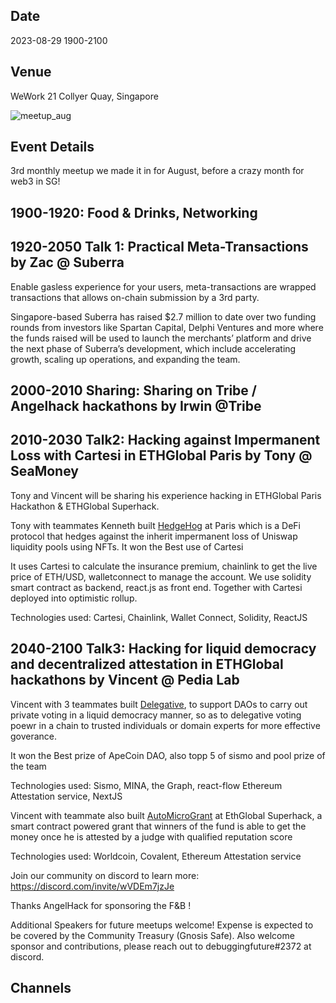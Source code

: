



## Date
2023-08-29 1900-2100

## Venue
WeWork 21 Collyer Quay, Singapore

![meetup_aug](https://github.com/web3devcommunity/events/assets/1883877/981ecc78-c666-4bc9-92b8-216268fcfbb9)

## Event Details

3rd monthly meetup we made it in for August, before a crazy month for web3 in SG! 

## 1900-1920: Food & Drinks, Networking

## 1920-2050 Talk 1: Practical Meta-Transactions by Zac @ Suberra
Enable gasless experience for your users, meta-transactions are wrapped transactions that allows on-chain submission by a 3rd party.

Singapore-based Suberra has raised $2.7 million to date over two funding rounds from investors like Spartan Capital, Delphi Ventures and more where the funds raised will be used to launch the merchants’ platform and drive the next phase of Suberra’s development, which include accelerating growth, scaling up operations, and expanding the team.

## 2000-2010 Sharing: Sharing on Tribe / Angelhack hackathons by Irwin @Tribe

## 2010-2030 Talk2: Hacking against Impermanent Loss with Cartesi in ETHGlobal Paris by Tony @ SeaMoney 


Tony and Vincent will be sharing his experience hacking in ETHGlobal Paris Hackathon & ETHGlobal Superhack.

Tony with teammates Kenneth built [HedgeHog](https://ethglobal.com/showcase/hedgehog-protocol-ku1pt) at Paris which is a DeFi protocol that hedges against the inherit impermanent loss of Uniswap liquidity pools using NFTs. 
It won the Best use of Cartesi

It uses Cartesi to calculate the insurance premium, chainlink to get the live price of ETH/USD, walletconnect to manage the account. We use solidity smart contract as backend, react.js as front end. Together with Cartesi deployed into optimistic rollup.

Technologies used: Cartesi, Chainlink, Wallet Connect, Solidity, ReactJS

## 2040-2100 Talk3: Hacking for liquid democracy and decentralized attestation in ETHGlobal hackathons by Vincent @ Pedia Lab

Vincent with 3 teammates built [Delegative](https://ethglobal.com/showcase/delegative-wwptp), to support DAOs to carry out private voting in a liquid democracy manner, so as to delegative voting poewr in a chain to trusted individuals or domain experts for more effective goverance. 

It won the Best prize of ApeCoin DAO, also topp 5 of sismo and pool prize of the team

Technologies used: Sismo, MINA, the Graph, react-flow Ethereum Attestation service, NextJS

Vincent with teammate also built [AutoMicroGrant](https://ethglobal.com/showcase/automicrogrant-0g0b7) at EthGlobal Superhack, a smart contract powered grant that winners of the fund is able to get the money once he is attested by a judge with qualified reputation score

Technologies used: Worldcoin, Covalent, Ethereum Attestation service

Join our community on discord to learn more: https://discord.com/invite/wVDEm7jzJe

Thanks AngelHack for sponsoring the F&B !

Additional Speakers for future meetups welcome! Expense is expected to be covered by the Community Treasury (Gnosis Safe). Also welcome sponsor and contributions, please reach out to debuggingfuture#2372 at discord.

## Channels
